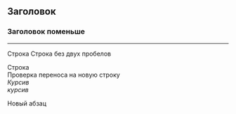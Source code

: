 ## Заголовок
### Заголовок поменьше

---
Строка
Строка без двух пробелов

Строка  
Проверка переноса на новую строку  
*Курсив*  
_курсив_

Новый абзац
